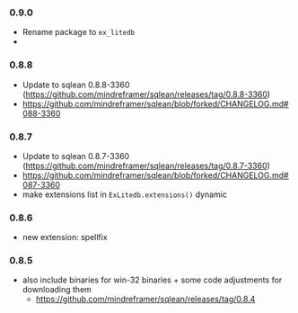 ### 0.9.0

- Rename package to `ex_litedb`
-

### 0.8.8

- Update to sqlean 0.8.8-3360 (https://github.com/mindreframer/sqlean/releases/tag/0.8.8-3360)
- https://github.com/mindreframer/sqlean/blob/forked/CHANGELOG.md#088-3360

### 0.8.7

- Update to sqlean 0.8.7-3360 (https://github.com/mindreframer/sqlean/releases/tag/0.8.7-3360)
- https://github.com/mindreframer/sqlean/blob/forked/CHANGELOG.md#087-3360
- make extensions list in `ExLitedb.extensions()` dynamic

### 0.8.6

- new extension: spellfix

### 0.8.5

- also include binaries for win-32 binaries + some code adjustments for downloading them
  - https://github.com/mindreframer/sqlean/releases/tag/0.8.4
